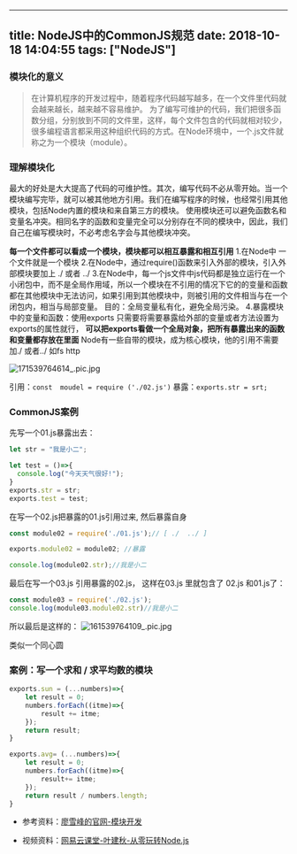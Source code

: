 
---
title: NodeJS中的CommonJS规范
date: 2018-10-18 14:04:55
tags: ["NodeJS"]
---
### 模块化的意义
>在计算机程序的开发过程中，随着程序代码越写越多，在一个文件里代码就会越来越长，越来越不容易维护。
为了编写可维护的代码，我们把很多函数分组，分别放到不同的文件里，这样，每个文件包含的代码就相对较少，很多编程语言都采用这种组织代码的方式。在Node环境中，一个.js文件就称之为一个模块（module）。

### 理解模块化
最大的好处是大大提高了代码的可维护性。其次，编写代码不必从零开始。当一个模块编写完毕，就可以被其他地方引用。我们在编写程序的时候，也经常引用其他模块，包括Node内置的模块和来自第三方的模块。
使用模块还可以避免函数名和变量名冲突。相同名字的函数和变量完全可以分别存在不同的模块中，因此，我们自己在编写模块时，不必考虑名字会与其他模块冲突。

**每一个文件都可以看成一个模块，模块都可以相互暴露和相互引用**
1.在Node中 一个文件就是一个模块
2.在Node中，通过require()函数来引入外部的模块，引入外部模块要加上 ./ 或者 ../
3.在Node中，每一个js文件中js代码都是独立运行在一个小闭包中，而不是全局作用域，所以一个模块在不引用的情况下它的的变量和函数都在其他模块中无法访问，如果引用到其他模块中，则被引用的文件相当与在一个闭包内，相当与局部变量。
目的：全局变量私有化，避免全局污染。
4.暴露模块中的变量和函数：使用exports
只需要将需要暴露给外部的变量或者方法设置为exports的属性就行，
**可以把exports看做一个全局对象，把所有暴露出来的函数和变量都存放在里面**
Node有一些自带的模块，成为核心模块，他的引用不需要加./ 或者../ 如fs http


![171539764614_.pic.jpg](https://upload-images.jianshu.io/upload_images/7072486-0d6620b0e8d69fa6.jpg?imageMogr2/auto-orient/strip%7CimageView2/2/w/1240)


引用：`const  moudel = require ('./02.js')`
暴露：`exports.str = srt;`
### CommonJS案例
先写一个01.js暴露出去：
```js
let str = "我是小二";

let test = ()=>{
  console.log("今天天气很好!");
}
exports.str = str;
exports.test = test;

```
在写一个02.js把暴露的01.js引用过来, 然后暴露自身
```js
const module02 = require('./01.js');// [ ./  ../ ]

exports.module02 = module02; //暴露

console.log(module02.str);//我是小二

```
最后在写一个03.js 引用暴露的02.js， 这样在03.js 里就包含了 02.js 和01.js了：
```js
const module03 = require('./02.js');
console.log(module03.module02.str)//我是小二
```
所以最后是这样的：
![161539764109_.pic.jpg](https://upload-images.jianshu.io/upload_images/7072486-d7e8e14a1da2526b.jpg?imageMogr2/auto-orient/strip%7CimageView2/2/w/1240)

类似一个同心圆

### 案例：写一个求和 / 求平均数的模块

```js
exports.sun = (...numbers)=>{
    let result = 0;
    numbers.forEach((itme)=>{
        result += itme;
    });
    return result;
}

exports.avg= (...numbers)=>{
    let result = 0;
    numbers.forEach((itme)=>{
        result+= itme;
    });
    return result / numbers.length;
}
```


- 参考资料：[廖雪峰的官网-模块开发](https://www.liaoxuefeng.com/wiki/001434446689867b27157e896e74d51a89c25cc8b43bdb3000/001434502419592fd80bbb0613a42118ccab9435af408fd000)

- 视频资料：[网易云课堂-叶建秋-从零玩转Node.js](https://study.163.com/course/courseLearn.htm?courseId=1005269026#/learn/video?lessonId=1052250610&courseId=1005269026)